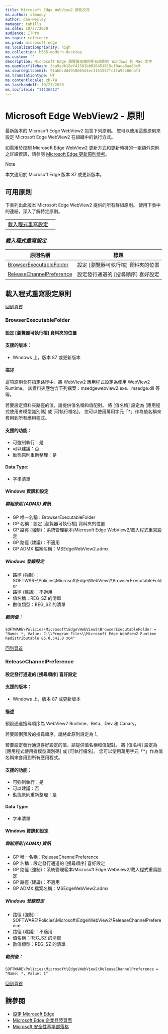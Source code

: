 ```yaml
---
title: Microsoft Edge WebView2 原則文件
ms.author: stmoody
author: dan-wesley
manager: tahills
ms.date: 10/27/2020
audience: ITPro
ms.topic: reference
ms.prod: microsoft-edge
ms.localizationpriority: high
ms.collection: M365-modern-desktop
ms.custom: ''
description: Microsoft Edge 瀏覽器支援的所有原則的 Windows 和 Mac 文件
ms.openlocfilehash: 3ca9adb18ef41581bb016451015cf0aca0aa63c9
ms.sourcegitcommit: 91abbcdd4918065d4ec1151587fc1fa92486dbf3
ms.translationtype: HT
ms.contentlocale: zh-TW
ms.lasthandoff: 10/27/2020
ms.locfileid: "11136212"
---
```

# Microsoft Edge WebView2 - 原則

最新版本的 Microsoft Edge WebView2 包含下列原則。 您可以使用這些原則來設定 Microsoft Edge WebView2 在組織中的執行方式。

如需用於控制 Microsoft Edge WebView2 更新方式和更新時機的一組額外原則之詳細資訊，請參閱 [Microsoft Edge 更新原則參考](microsoft-edge-update-policies.md)。


> [!NOTE]
> 本文適用於 Microsoft Edge 版本 87 或更新版本。

## 可用原則

下表列出此版本 Microsoft Edge WebView2 提供的所有群組原則。 使用下表中的連結，深入了解特定原則。

|||
|-|-|
|[載入程式重寫設定](#loader-override-settings)|

### [*載入程式重寫設定*](#loader-override-settings-policies)

|原則名稱|標題|
|-|-|
|[BrowserExecutableFolder](#browserexecutablefolder)|設定 [瀏覽器可執行檔] 資料夾的位置|
|[ReleaseChannelPreference](#releasechannelpreference)|設定發行通道的 [搜尋順序] 喜好設定|




  ## 載入程式重寫設定原則

  [回到頁首](#microsoft-edge-webview2---policies)

  ### BrowserExecutableFolder

  #### 設定 [瀏覽器可執行檔] 資料夾的位置

  
  
  #### 支援的版本：

  - Windows 上，版本 87 或更新版本

  #### 描述

  這項原則會在指定路徑中，將 WebView2 應用程式設定為使用 WebView2 Runtime。 該資料夾應包含下列檔案：msedgewebview2.exe、msedge.dll 等等。

若要設定資料夾路徑的值，請提供值名稱和值配對。 將 [值名稱] 設定為 [應用程式使用者模型識別碼] 或 [可執行檔名]。 您可以使用萬用字元「*」作為值名稱來套用到所有應用程式。

  #### 支援的功能：

  - 可強制執行：是
  - 可以建議：否
  - 動態原則重新整理：是

  #### Data Type:

  - 字串清單

  #### Windows 資訊和設定

  ##### 群組原則 (ADMX) 資訊

  - GP 唯一名稱：BrowserExecutableFolder
  - GP 名稱：設定 [瀏覽器可執行檔] 資料夾的位置
  - GP 路徑 (強制)：系統管理範本/Microsoft Edge WebView2/載入程式重寫設定
  - GP 路徑 (建議)：不適用
  - GP ADMX 檔案名稱：MSEdgeWebView2.admx

  ##### Windows 登錄設定

  - 路徑 (強制)：SOFTWARE\Policies\Microsoft\Edge\WebView2\BrowserExecutableFolder
  - 路徑 (建議)：不適用
  - 值名稱：REG_SZ 的清單
  - 數值類型：REG_SZ 的清單

  ##### 範例值：

```
SOFTWARE\Policies\Microsoft\Edge\WebView2\BrowserExecutableFolder = "Name: *, Value: C:\\Program Files\\Microsoft Edge WebView2 Runtime Redistributable 85.0.541.0 x64"

```

  

  [回到頁首](#microsoft-edge-webview2---policies)

  ### ReleaseChannelPreference

  #### 設定發行通道的 [搜尋順序] 喜好設定

  
  
  #### 支援的版本：

  - Windows 上，版本 87 或更新版本

  #### 描述

  預設通道搜尋順序為 WebView2 Runtime、Beta、Dev 和 Canary。

若要顛倒預設的搜尋順序，請將此原則設定為 1。

若要設定發行通道喜好設定的值，請提供值名稱和值配對。 將 [值名稱] 設定為 [應用程式使用者模型識別碼] 或 [可執行檔名]。 您可以使用萬用字元「*」作為值名稱來套用到所有應用程式。

  #### 支援的功能：

  - 可強制執行：是
  - 可以建議：否
  - 動態原則重新整理：是

  #### Data Type:

  - 字串清單

  #### Windows 資訊和設定

  ##### 群組原則 (ADMX) 資訊

  - GP 唯一名稱：ReleaseChannelPreference
  - GP 名稱：設定發行通道的 [搜尋順序] 喜好設定
  - GP 路徑 (強制)：系統管理範本/Microsoft Edge WebView2/載入程式重寫設定
  - GP 路徑 (建議)：不適用
  - GP ADMX 檔案名稱：MSEdgeWebView2.admx

  ##### Windows 登錄設定

  - 路徑 (強制)：SOFTWARE\Policies\Microsoft\Edge\WebView2\ReleaseChannelPreference
  - 路徑 (建議)：不適用
  - 值名稱：REG_SZ 的清單
  - 數值類型：REG_SZ 的清單

  ##### 範例值：

```
SOFTWARE\Policies\Microsoft\Edge\WebView2\ReleaseChannelPreference = "Name: *, Value: 1"

```

  

  [回到頁首](#microsoft-edge-webview2---policies)


## 請參閱

- [設定 Microsoft Edge](configure-microsoft-edge.md)
- [Microsoft Edge 企業登陸頁面](https://aka.ms/EdgeEnterprise)
- [Microsoft 安全性基準部落格](https://techcommunity.microsoft.com/t5/microsoft-security-baselines/bg-p/Microsoft-Security-Baselines)